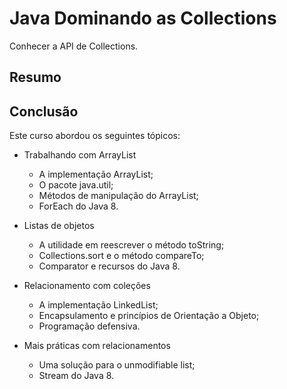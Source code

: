 # Java Dominando as Collections
Conhecer a API de Collections.

## Resumo


## Conclusão
Este curso abordou os seguintes tópicos:

* Trabalhando com ArrayList
  * A implementação ArrayList;
  * O pacote java.util;
  * Métodos de manipulação do ArrayList;
  * ForEach do Java 8.
    
* Listas de objetos
  * A utilidade em reescrever o método toString;
  * Collections.sort e o método compareTo;
  * Comparator e recursos do Java 8.

* Relacionamento com coleções
  * A implementação LinkedList;
  * Encapsulamento e princípios de Orientação a Objeto;
  * Programação defensiva.
  
* Mais práticas com relacionamentos
  * Uma solução para o unmodifiable list;
  * Stream do Java 8. 
  


 
